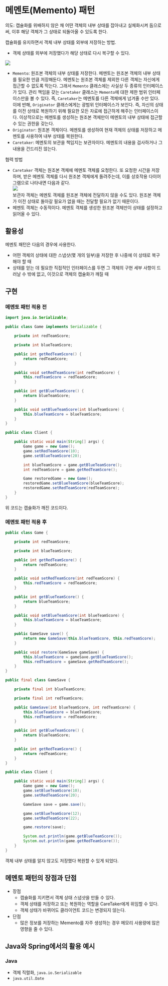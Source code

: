 # 메멘토(Memento) 패턴
의도: 캡슐화를 위배하지 않은 채 어떤 객체의 내부 상태를 잡아내고 실체화시켜 둠으로써, 이후 해당 객체가 그 상태로 되돌아올 수 있도록 한다.

캡슐화를 유지하면서 객체 내부 상태를 외부에 저장하는 방법.
- 객체 상태를 외부에 저장했다가 해당 상태로 다시 복구할 수 있다.

![](https://velog.velcdn.com/images/songs4805/post/6d0e41e9-3987-43dc-a3b2-296217dde98d/image.png)

- `Memento`: 원조본 객체의 내부 상태를 저장한다. 메멘토는 원조본 객체의 내부 상태를 필요한 만큼 저장해둔다. 메멘토는 원조본 객체를 제외한 다른 객체는 자신에게 접근할 수 없도록 막는다. 그래서 `Memento` 클래스에는 사실상 두 종류의 인터페이스가 있다. 관리 책임을 갖는 `Caretaker` 클래스는 `Memento`에 대한 제한 범위 인터페이스만을 볼 수 있다. 즉, `Caretaker`는 메멘토를 다른 객체에게 넘겨줄 수만 있다. 이에 반해, `Originator` 클래스에게는 광범위 인터페이스가 보인다. 즉, 자신의 상태를 이전 상태로 복원하기 위해 필요한 모든 자료에 접근하게 해주는 인터페이스이다. 이상적으로는 메멘토를 생성하는 원조본 객체만이 메멘토의 내부 상태에 접근할 수 있는 권한을 갖는다.
- `Originator`: 원조본 객체이다. 메멘토를 생성하여 현재 객체의 상태를 저장하고 메멘토를 사용하여 내부 상태를 복원한다.
- `Caretaker`: 메멘토의 보관을 책임지는 보관자이다. 메멘토의 내용을 검사하거나 그 내용을 건드리진 않는다.

협력 방법
- `Caretaker` 객체는 원조본 객체에 메멘토 객체를 요청한다. 또 요청한 시간을 저장하며, 받은 메멘토 객체를 다시 원조본 객체에게 돌려주는데, 이를 상호작용 다이어그램으로 나타내면 다음과 같다.  
![](https://velog.velcdn.com/images/songs4805/post/972ecb86-b7a9-425d-a761-a3d0e40a8951/image.png)  
보관자 객체는 메멘토 객체를 원조본 객체에 전달하지 않을 수도 있다. 원조본 객체가 이전 상태로 돌아갈 필요가 없을 때는 전달할 필요가 없기 때문이다.
- 메멘토 객체는 수동적이다. 메멘토 객체를 생성한 원조본 객체만이 상태를 설정하고 읽어올 수 있다.

## 활용성
메멘토 패턴은 다음의 경우에 사용한다.
- 어떤 객체의 상태에 대한 스냅샷(몇 개의 일부)을 저장한 후 나중에 이 상태로 복구해야 할 때
- 상태를 얻는 데 필요한 직접적인 인터페이스를 두면 그 객체의 구현 세부 사항이 드러날 수 밖에 없고, 이것으로 객체의 캡슐화가 깨질 때

## 구현
### 메멘토 패턴 적용 전
```java
import java.io.Serializable;

public class Game implements Serializable {

    private int redTeamScore;

    private int blueTeamScore;

    public int getRedTeamScore() {
        return redTeamScore;
    }

    public void setRedTeamScore(int redTeamScore) {
        this.redTeamScore = redTeamScore;
    }

    public int getBlueTeamScore() {
        return blueTeamScore;
    }

    public void setBlueTeamScore(int blueTeamScore) {
        this.blueTeamScore = blueTeamScore;
    }
}
```

```java
public class Client {

    public static void main(String[] args) {
        Game game = new Game();
        game.setRedTeamScore(10);
        game.setBlueTeamScore(20);

        int blueTeamScore = game.getBlueTeamScore();
        int redTeamScore = game.getRedTeamScore();

        Game restoredGame = new Game();
        restoredGame.setBlueTeamScore(blueTeamScore);
        restoredGame.setRedTeamScore(redTeamScore);
    }
}
```
위 코드는 캡슐화가 깨진 코드이다.

### 메멘토 패턴 적용 후
```java
public class Game {

    private int redTeamScore;

    private int blueTeamScore;

    public int getRedTeamScore() {
        return redTeamScore;
    }

    public void setRedTeamScore(int redTeamScore) {
        this.redTeamScore = redTeamScore;
    }

    public int getBlueTeamScore() {
        return blueTeamScore;
    }

    public void setBlueTeamScore(int blueTeamScore) {
        this.blueTeamScore = blueTeamScore;
    }

    public GameSave save() {
        return new GameSave(this.blueTeamScore, this.redTeamScore);
    }

    public void restore(GameSave gameSave) {
        this.blueTeamScore = gameSave.getBlueTeamScore();
        this.redTeamScore = gameSave.getRedTeamScore();
    }
}
```

```java
public final class GameSave {

    private final int blueTeamScore;

    private final int redTeamScore;

    public GameSave(int blueTeamScore, int redTeamScore) {
        this.blueTeamScore = blueTeamScore;
        this.redTeamScore = redTeamScore;
    }

    public int getBlueTeamScore() {
        return blueTeamScore;
    }

    public int getRedTeamScore() {
        return redTeamScore;
    }
}
```

```java
public class Client {

    public static void main(String[] args) {
        Game game = new Game();
        game.setBlueTeamScore(10);
        game.setRedTeamScore(20);

        GameSave save = game.save();

        game.setBlueTeamScore(12);
        game.setRedTeamScore(22);

        game.restore(save);

        System.out.println(game.getBlueTeamScore());
        System.out.println(game.getRedTeamScore());
    }
}
```
객체 내부 상태를 알지 않고도 저장했다 복원할 수 있게 되었다.

## 메멘토 패턴의 장점과 단점
- 장점
  - 캡슐화를 지키면서 객체 상태 스냅샷을 만들 수 있다.
  - 객체 상태를 저장하고 또는 복원하는 역할을 CareTaker에게 위임할 수 있다.
  - 객체 상태가 바뀌어도 클라이언트 코드는 변경되지 않는다.
- 단점
  - 많은 정보를 저장하는 Memento를 자주 생성하는 경우 메모리 사용량에 많은 영향을 줄 수 있다.

## Java와 Spring에서의 활용 예시
### Java
- 객체 직렬화, `java.io.Serializable`
- `java.util.Date`

